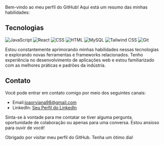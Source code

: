 Bem-vindo ao meu perfil do GitHub! Aqui está um resumo das minhas habilidades:

## Tecnologias

  ![JavaScript](https://img.shields.io/badge/-JavaScript-yellow?style=flat-square&logo=javascript&logoColor=white)
  ![React](https://img.shields.io/badge/-React-61DAFB?style=flat-square&logo=react&logoColor=white)
  ![CSS](https://img.shields.io/badge/-CSS-1572B6?style=flat-square&logo=css3&logoColor=white)
  ![HTML](https://img.shields.io/badge/-HTML-E34F26?style=flat-square&logo=html5&logoColor=white)
  ![MySQL](https://img.shields.io/badge/-MySQL-4479A1?style=flat-square&logo=mysql&logoColor=white)
  ![Tailwind CSS](https://img.icons8.com/color/48/000000/tailwind-css.png)
  ![Git](https://img.icons8.com/color/48/000000/git.png)

Estou constantemente aprimorando minhas habilidades nessas tecnologias e explorando novas ferramentas e frameworks relacionados. Tenho experiência no desenvolvimento de aplicações web e estou familiarizado com as melhores práticas e padrões da indústria.

## Contato

Você pode entrar em contato comigo por meio dos seguintes canais:

- Email:joaorviana98@gmail.com
- LinkedIn: [Seu Perfil do LinkedIn](https://www.linkedin.com/in/joaoricardoviana/)

Sinta-se à vontade para me contatar se tiver alguma pergunta, oportunidade de colaboração ou apenas para uma conversa. Estou ansioso para ouvir de você!

Obrigado por visitar meu perfil do GitHub. Tenha um ótimo dia!
